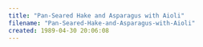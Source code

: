 ```yaml
---
title: "Pan-Seared Hake and Asparagus with Aioli"
filename: "Pan-Seared-Hake-and-Asparagus-with-Aioli"
created: 1989-04-30 20:06:08
---
```

